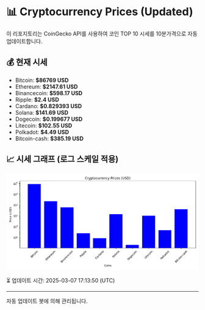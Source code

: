 
# 📊 Cryptocurrency Prices (Updated)

이 리포지토리는 CoinGecko API를 사용하여 코인 TOP 10 시세를 10분가격으로 자동 업데이트합니다.

## 💰 현재 시세
- Bitcoin: **$86769 USD**
- Ethereum: **$2147.61 USD**
- Binancecoin: **$598.17 USD**
- Ripple: **$2.4 USD**
- Cardano: **$0.829393 USD**
- Solana: **$141.69 USD**
- Dogecoin: **$0.199677 USD**
- Litecoin: **$102.55 USD**
- Polkadot: **$4.49 USD**
- Bitcoin-cash: **$385.19 USD**

## 📈 시세 그래프 (로그 스케일 적용)
![Crypto Prices](crypto_prices.png)

⏳ 업데이트 시간: 2025-03-07 17:13:50 (UTC)

---
자동 업데이트 봇에 의해 관리됩니다.
